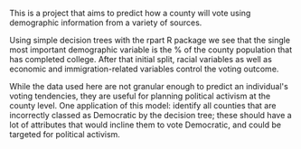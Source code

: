 This is a project that aims to predict how a county will vote using demographic information from a variety of sources. 

Using simple decision trees with the rpart R package we see that the single most important demographic variable is the % of the county 
population that has completed college. After that initial split, racial variables as well as economic and immigration-related variables
control the voting outcome. 

While the data used here are not granular enough to predict an individual's voting tendencies, they are useful
for planning political activism at the county level. One application of this model: identify all counties
that are incorrectly classed as Democratic by the decision tree; these should have a lot of attributes that would incline them to vote
Democratic, and could be targeted for political activism. 
